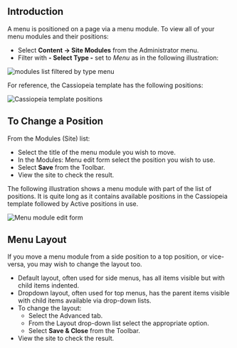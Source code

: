 <!-- Filename: J4.x:Menu_Positions / Display title: Menu Positions -->

## Introduction

A menu is positioned on a page via a menu module. To view all of your
menu modules and their positions:

- Select **Content → Site Modules** from the Administrator menu.
- Filter with **- Select Type -** set to *Menu* as in the following illustration:

![modules list filtered by type menu](../../../en/images/menus/menus-menu-positions.png)

For reference, the Cassiopeia template has the following positions:

![Cassiopeia template positions](../../../en/images/templates/cassiopeia-template-positions.png)

## To Change a Position

From the Modules (Site) list:

- Select the title of the menu module you wish to move.
- In the Modules: Menu edit form select the position you wish to use.
- Select **Save** from the Toolbar.
- View the site to check the result.

The following illustration shows a menu module with part of the list of 
positions. It is quite long as it contains available positions in the
Cassiopeia template followed by Active positions in use.

![Menu module edit form](../../../en/images/menus/menus-menu-edit-position.png)

## Menu Layout

If you move a menu module from a side position to a top position, or
vice-versa, you may wish to change the layout too.

- Default layout, often used for side menus, has all items visible but
  with child items indented.
- Dropdown layout, often used for top menus, has the parent items
  visible with child items available via drop-down lists.
- To change the layout:
  - Select the Advanced tab.
  - From the Layout drop-down list select the appropriate option.
  - Select **Save & Close** from the Toolbar.
- View the site to check the result.
